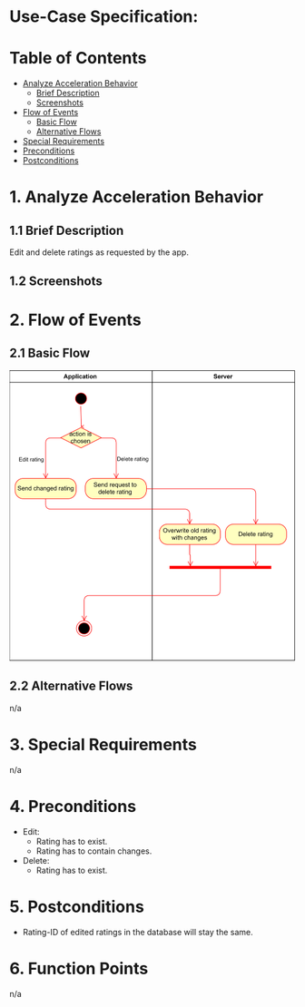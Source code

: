 # Use-Case Specification: 

# Table of Contents
- [Analyze Acceleration Behavior](#1-analyze-acceleration-behavior)
    - [Brief Description](#11-brief-description)
    - [Screenshots](#12-screenshots)
- [Flow of Events](#2-flow-of-events)
    - [Basic Flow](#21-basic-flow)
    - [Alternative Flows](#22-alternative-flows)
- [Special Requirements](#3-special-requirements)
- [Preconditions](#4-preconditions)
- [Postconditions](#5-postconditions)

# 1. Analyze Acceleration Behavior
## 1.1 Brief Description

Edit and delete ratings as requested by the app. 

## 1.2 Screenshots


# 2. Flow of Events
## 2.1 Basic Flow
<img src="UC Manage Rating (Server) Diagram.png" />

## 2.2 Alternative Flows

n/a

# 3. Special Requirements

n/a

# 4. Preconditions

* Edit:
	* Rating has to exist.
	* Rating has to contain changes.
* Delete:
	* Rating has to exist.

# 5. Postconditions

* Rating-ID of edited ratings in the database will stay the same.

# 6. Function Points
n/a